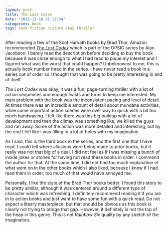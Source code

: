 ```yaml
---
layout: post
title: The Lost Codex
date: '2015-12-18 21:12:34'
categories: book
tags: book fiction history okay thriller
---
```


After reading a few of the Scot Harvath books by Brad Thor,
Amazon recommended [*The Lost Codex*][codex-amazon] which is
part of the OPSIG series by Alan Jacobson. I barely read the
description before deciding to buy the book because it was
close enough to what I had read to pique my interest and I figured
what was the worst that could happen? Unbeknownst to me, this is actually
book number three in the series. I have never read a book in a series
out of order so I thought that was going to be pretty interesting
in and of itself.

*The Lost Codex* was okay, it was a fun, page-turning thriller
with a lot of action sequences and enough twists and turns to
keep me interested. My main problem with the book was the
inconsistent pacing and level of detail. At times there was an incredible
amount of detail about mundane activities, while some important
action scenes were over way to quick with a bit too much handwaving.
I felt like there was this big buildup with a lot of development
and then the climax was something like, we killed the guys and
ran away. Some of the action was more detailed and interesting,
but by the end I felt like I was filling in a lot of holes with
my imagination.

As I said, this is the third book in the series, and the first
one that I have read. I could tell where allusions were being
made to prior books, but it really was not that big of a deal.
I did not feel as if I was missing a bunch of inside jokes or
stories for having not read these books in order. I commend
the author for that. At the same time, I did not find too much
explanation of what went on in the other books which I also
liked, because I know if I had read them in order, too much
of that would have annoyed me.

Personally, I like the style of the Brad Thor books better.
I found this story to be pretty similar, although it was
centered around a different type of character which was
refreshing. I definitely recommend reading it if you
are in to action books and just want to have some fun
with a quick read. Do not expect a liteary masterpiece,
but that should be obvious as this book is clearly not
trying to bridge that gap. However, it definitely is not
the top of the heap in this genre. This is not *Rainbow Six*
quality by any stretch of the imagination.

[codex-amazon]:   http://amzn.com/B00X6OLBKK

